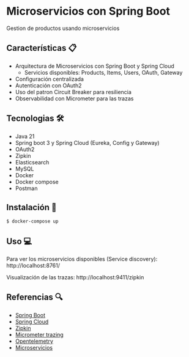 # Microservicios con Spring Boot

Gestion de productos usando microservicios


## Características :clipboard:

* Arquitectura de Microservicios con Spring Boot y Spring Cloud
    * Servicios disponibles: Products, Items, Users, OAuth, Gateway
* Configuración centralizada
* Autenticación con OAuth2
* Uso del patron Circuit Breaker para resiliencia
* Observabilidad con Micrometer para las trazas


## Tecnologias :hammer_and_wrench:
* Java 21
* Spring boot 3 y Spring Cloud (Eureka, Config y Gateway)
* OAuth2
* Zipkin
* Elasticsearch
* MySQL
* Docker
* Docker compose
* Postman


## Instalación :electric_plug:

```bash
$ docker-compose up
```


## Uso :computer:

Para ver los microservicios disponibles (Service discovery): http://localhost:8761/

Visualización de las trazas: http://localhost:9411/zipkin


## Referencias :mag:

* [Spring Boot](https://spring.io/projects/spring-boot)
* [Spring Cloud](https://spring.io/projects/spring-cloud)
* [Zipkin](https://zipkin.io/)
* [Micrometer trazing](https://docs.micrometer.io/tracing/reference/)
* [Opentelemetry](https://opentelemetry.io/docs/languages/java/)
* [Microservicios](https://spring.io/microservices)


